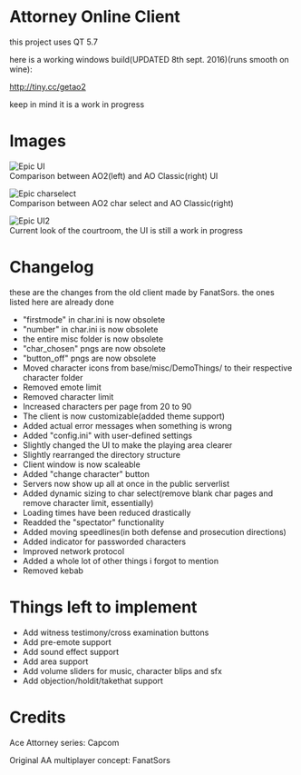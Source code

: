 # Attorney Online Client

this project uses QT 5.7

here is a working windows build(UPDATED 8th sept. 2016)(runs smooth on wine):

http://tiny.cc/getao2

keep in mind it is a work in progress

# Images

![Epic UI](http://i.imgur.com/RZbMAlB.png)
<br />
Comparison between AO2(left) and AO Classic(right) UI

![Epic charselect](http://i.imgur.com/VdG8TQT.png)
<br />
Comparison between AO2 char select and AO Classic(right)

![Epic UI2](http://i.imgur.com/2g6idNS.png)
<br />
Current look of the courtroom, the UI is still a work in progress


# Changelog
these are the changes from the old client made by FanatSors. the ones listed here are already done

- "firstmode" in char.ini is now obsolete
- "number" in char.ini is now obsolete
- the entire misc folder is now obsolete
- "char_chosen" pngs are now obsolete
- "button_off" pngs are now obsolete
- Moved character icons from base/misc/DemoThings/ to their respective character folder
- Removed emote limit
- Removed character limit
- Increased characters per page from 20 to 90
- The client is now customizable(added theme support)
- Added actual error messages when something is wrong
- Added "config.ini" with user-defined settings
- Slightly changed the UI to make the playing area clearer
- Slightly rearranged the directory structure
- Client window is now scaleable
- Added "change character" button
- Servers now show up all at once in the public serverlist
- Added dynamic sizing to char select(remove blank char pages and remove character limit, essentially)
- Loading times have been reduced drastically
- Readded the "spectator" functionality
- Added moving speedlines(in both defense and prosecution directions)
- Added indicator for passworded characters
- Improved network protocol
- Added a whole lot of other things i forgot to mention
- Removed kebab

# Things left to implement

- Add witness testimony/cross examination buttons
- Add pre-emote support
- Add sound effect support
- Add area support
- Add volume sliders for music, character blips and sfx
- Add objection/holdit/takethat support

# Credits

Ace Attorney series:
Capcom

Original AA multiplayer concept:
FanatSors
